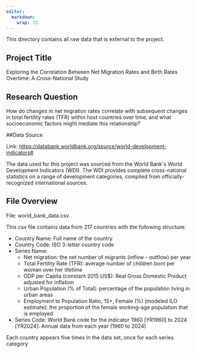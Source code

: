 ```yaml
---
editor: 
  markdown: 
    wrap: 72
---
```


This directory contains all raw data that is external to the project.

## Project Title

Exploring the Correlation Between Net Migration Rates and Birth Rates
Overtime: A Cross-National Study

## Research Question

How do changes in net migration rates correlate with subsequent changes
in total fertility rates (TFR) within host countries over time, and what
socioeconomic factors might mediate this relationship?

##Data Source

Link:
https://databank.worldbank.org/source/world-development-indicators#

The data used for this project was sourced from the World Bank's World
Development Indicators (WDI). The WDI provides complete cross-national
statistics on a range of development categories, compiled from
officially-recognized international sources.

## File Overview

File: world_bank_data.csv

This csv file contains data from 217 countries with the following
structure: 

- Country Name: Full name of the country 
- Country Code: ISO 3-letter country code 
- Series Name: 
   - Net migration: the net number of migrants (inflow - outflow) per year 
   - Total Fertility Rate (TFR): average number of children born per woman over her lifetime 
   - GDP per Capita (constant 2015 US\$): Real Gross Domestic Product adjusted for inflation 
   - Urban Population (% of Total): percentage of the population living in urban areas 
   - Employment to Population Ratio, 15+, Female (%) (modeled ILO estimate): the proportion of the female working-age population that is employed 
- Series Code: World Bank code for the indicator 1960 \[YR1960\] to 2024 \[YR2024\]: Annual data from each year (1960 to 2024)

Each country appears five times in the data set, once for each series category
